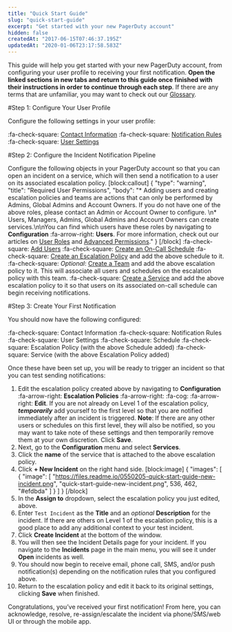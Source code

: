 ```yaml
---
title: "Quick Start Guide"
slug: "quick-start-guide"
excerpt: "Get started with your new PagerDuty account"
hidden: false
createdAt: "2017-06-15T07:46:37.195Z"
updatedAt: "2020-01-06T23:17:58.583Z"
---
```

This guide will help you get started with your new PagerDuty account, from configuring your user profile to receiving your first notification. **Open the linked sections in new tabs and return to this guide once finished with their instructions in order to continue through each step**. If there are any terms that are unfamiliar, you may want to check out our [Glossary](doc:glossary).

#Step 1: Configure Your User Profile

Configure the following settings in your user profile:

:fa-check-square: [Contact Information](https://support.pagerduty.com/docs/configuring-a-user-profile#section-contact-information)
:fa-check-square: [Notification Rules](https://support.pagerduty.com/docs/configuring-a-user-profile#section-notification-rules)
:fa-check-square: [User Settings](https://support.pagerduty.com/docs/configuring-a-user-profile#section-user-settings)

#Step 2: Configure the Incident Notification Pipeline

Configure the following objects in your PagerDuty account so that you can open an incident on a service, which will then send a notification to a user on its associated escalation policy.
[block:callout]
{
  "type": "warning",
  "title": "Required User Permissions",
  "body": "* Adding users and creating escalation policies and teams are actions that can only be performed by Admins, Global Admins and Account Owners. If you do not have one of the above roles, please contact an Admin or Account Owner to configure. \n* Users, Managers, Admins, Global Admins and Account Owners can create services.\n\nYou can find which users have these roles by navigating to **Configuration** :fa-arrow-right: **Users**. For more information, check out our articles on [User Roles](https://support.pagerduty.com/docs/user-roles) and [Advanced Permissions](https://support.pagerduty.com/docs/advanced-permissions)."
}
[/block]
:fa-check-square: [Add Users](https://support.pagerduty.com/docs/users)
:fa-check-square: [Create an On-Call Schedule](https://support.pagerduty.com/docs/schedules#section-create-a-schedule)
:fa-check-square: [Create an Escalation Policy](https://support.pagerduty.com/docs/escalation-policies#section-create-an-escalation-policy) and add the above schedule to it. 
:fa-check-square: *Optional*: [Create a Team](https://support.pagerduty.com/docs/teams#section-create-a-team) and add the above escalation policy to it. This will associate all users and schedules on the escalation policy with this team. 
:fa-check-square: [Create a Service](https://support.pagerduty.com/docs/services-and-integrations#section-create-a-new-service) and add the above escalation policy to it so that users on its associated on-call schedule can begin receiving notifications. 

#Step 3: Create Your First Notification

You should now have the following configured:

:fa-check-square: Contact Information
:fa-check-square: Notification Rules
:fa-check-square: User Settings
:fa-check-square: Schedule
:fa-check-square: Escalation Policy (with the above Schedule added)
:fa-check-square: Service (with the above Escalation Policy added)

Once these have been set up, you will be ready to trigger an incident so that you can test sending notifications:

1. Edit the escalation policy created above by navigating to **Configuration** :fa-arrow-right: **Escalation Policies** :fa-arrow-right: :fa-cog: :fa-arrow-right: **Edit**. If you are not already on Level 1 of the escalation policy, ***temporarily*** add yourself to the first level so that you are notified immediately after an incident is triggered. **Note**: If there are any other users or schedules on this first level, they will also be notified, so you may want to take note of these settings and then temporarily remove them at your own discretion. Click **Save**. 
2. Next, go to the **Configuration** menu and select **Services**.
3. Click the **name** of the service that is attached to the above escalation policy. 
4. Click **+ New Incident** on the right hand side.
[block:image]
{
  "images": [
    {
      "image": [
        "https://files.readme.io/0550205-quick-start-guide-new-incident.png",
        "quick-start-guide-new-incident.png",
        536,
        462,
        "#efdbda"
      ]
    }
  ]
}
[/block]
5. In the **Assign to** dropdown, select the escalation policy you just edited, above. 
6. Enter `Test Incident` as the **Title** and an *optional* **Description** for the incident. If there are others on Level 1 of the escalation policy, this is a good place to add any additional context to your test incident. 
7. Click **Create Incident** at the bottom of the window.
8. You will then see the Incident Details page for your incident. If you navigate to the **Incidents** page in the main menu, you will see it under **Open** incidents as well.
9. You should now begin to receive email, phone call, SMS, and/or push notification(s) depending on the notification rules that you configured above.
10. Return to the escalation policy and edit it back to its original settings, clicking **Save** when finished. 

Congratulations, you’ve received your first notification! From here, you can acknowledge, resolve, re-assign/escalate the incident via phone/SMS/web UI or through the mobile app.